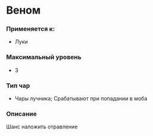 # Веном

### Применяется к:

* Луки

### Максимальный уровень&#x20;

* 3

### Тип чар

* Чары лучника; Срабатывают при попадании в моба

### Описание&#x20;

Шанс наложить отравление
